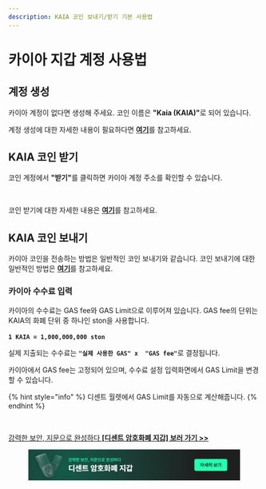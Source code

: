 ```yaml
---
description: KAIA 코인 보내기/받기 기본 사용법
---
```


# 카이아 지갑 계정 사용법

## 계정 생성

카이아 계정이 없다면 생성해 주세요. 코인 이름은 **"Kaia (KAIA)"**&#xB85C; 되어 있습니다.

계정 생성에 대한 자세한 내용이 필요하다면 [**여기**](../../mobile-app/create-account/)를 참고하세요.

## KAIA 코인 받기

코인 계정에서 **"받기"**&#xB97C; 클릭하면 카이아 계정 주소를 확인할 수 있습니다.

<div align="left"><img src="../../.gitbook/assets/KAIA 코인 받기 (1).png" alt=""></div>

코인 받기에 대한 자세한 내용은 [**여기**](../receive.md)를 참고하세요.

## KAIA 코인 보내기

카이아 코인을 전송하는 방법은 일반적인 코인 보내기와 같습니다. 코인 보내기에 대한 일반적인 방법은 [**여기**](../send/)를 참고하세요.

### 카이아 수수료 입력 <a href="#fee" id="fee"></a>

카이아의 수수료는 GAS fee와 GAS Limit으로 이루어져 있습니다. GAS fee의 단위는 KAIA의 화폐 단위 중 하나인 ston을 사용합니다.

**`1 KAIA = 1,000,000,000 ston`**

실제 지출되는 수수료는 **`"실제 사용한 GAS" x  "GAS fee"`**&#xB85C; 결정됩니다.

카이아에서 GAS fee는 고정되어 있으며, 수수료 설정 입력화면에서 GAS Limit을 변경할 수 있습니다.

{% hint style="info" %}
디센트 월렛에서 GAS Limit를 자동으로 계산해줍니다.
{% endhint %}

<div align="left"><img src="../../.gitbook/assets/KAIA 코인 보내기.png" alt=""></div>



[강력한 보안, 지문으로 완성하다 **\[디센트 암호화폐 지갑\] 보러 가기 >>**](https://store-kr.dcentwallet.com/pages/dcent-biometric-crypto-wallet?utm_source=userguide\&utm_medium=dcent-web\&utm_campaign=202406_klaytn-klay)

<figure><img src="../../.gitbook/assets/dcent-biometric-crypto-wallet_banner 1.png" alt=""><figcaption></figcaption></figure>
